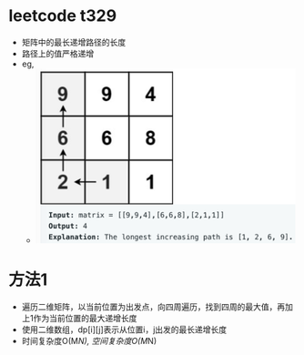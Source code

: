 # leetcode t329
- 矩阵中的最长递增路径的长度
- 路径上的值严格递增
- eg,
    - ![](./imgs/1.png)
    
    
# 方法1
- 遍历二维矩阵，以当前位置为出发点，向四周遍历，找到四周的最大值，再加上1作为当前位置的最大递增长度
- 使用二维数组，dp[i][j]表示从位置i，j出发的最长递增长度
- 时间复杂度O(M*N), 空间复杂度O(M*N)
